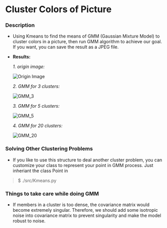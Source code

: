 # Cluster Colors of Picture

### Description
   * Using Kmeans to find the means of GMM (Gaussian Mixture Model)
     to cluster colors in a picture, then run GMM algorithm to achieve
     our goal. If you want, you can save the result as a JPEG file.
     
   * **Results:**
   
     _1. origin image:_ 
     
     ![Origin Image](https://github.com/bobolee1239/cluster_colors_of_pic/blob/master/SamplePics/img.jpg)
     
     _2. GMM for 3 clusters:_
     
     ![GMM_3](https://github.com/bobolee1239/cluster_colors_of_pic/blob/master/SamplePics/GMM_3.jpg)
     
     _3. GMM for 5 clusters:_
     
     ![GMM_5](https://github.com/bobolee1239/cluster_colors_of_pic/blob/master/SamplePics/GMM_5.jpg)
     
     _4. GMM for 20 clusters:_
     
     ![GMM_20](https://github.com/bobolee1239/cluster_colors_of_pic/blob/master/SamplePics/GMM_20.jpg)
     
### Solving  Other  Clustering  Problems
   * If you like to use this structure to deal another cluster problem, 
     you can customize your class to represent your point in GMM process.
     Just inheriant the class Point in 

>    $   ./src/Kmeans.py 
     
### Things to take care while doing GMM
   * If members in a cluster is too dense, the covariance matrix would become
     extremely singular. Therefore, we should add some isotropic noise into 
     covariance matrix to prevent singularity and make the model robust to noise.
